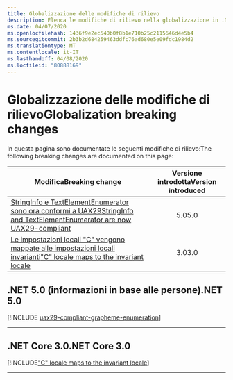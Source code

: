 ```yaml
---
title: Globalizzazione delle modifiche di rilievo
description: Elenca le modifiche di rilievo nella globalizzazione in .NET Core.
ms.date: 04/07/2020
ms.openlocfilehash: 1436f9e2ec540b0f8b1e710b25c2115646d4e5b4
ms.sourcegitcommit: 2b3b2d684259463ddfc76ad680e5e09fdc1984d2
ms.translationtype: MT
ms.contentlocale: it-IT
ms.lasthandoff: 04/08/2020
ms.locfileid: "80888169"
---
```

# <a name="globalization-breaking-changes"></a><span data-ttu-id="865c3-103">Globalizzazione delle modifiche di rilievo</span><span class="sxs-lookup"><span data-stu-id="865c3-103">Globalization breaking changes</span></span>

<span data-ttu-id="865c3-104">In questa pagina sono documentate le seguenti modifiche di rilievo:</span><span class="sxs-lookup"><span data-stu-id="865c3-104">The following breaking changes are documented on this page:</span></span>

| <span data-ttu-id="865c3-105">Modifica</span><span class="sxs-lookup"><span data-stu-id="865c3-105">Breaking change</span></span> | <span data-ttu-id="865c3-106">Versione introdotta</span><span class="sxs-lookup"><span data-stu-id="865c3-106">Version introduced</span></span> |
| - | :-: |
| [<span data-ttu-id="865c3-107">StringInfo e TextElementEnumerator sono ora conformi a UAX29</span><span class="sxs-lookup"><span data-stu-id="865c3-107">StringInfo and TextElementEnumerator are now UAX29-compliant</span></span>](#stringinfo-and-textelementenumerator-are-now-uax29-compliant) | <span data-ttu-id="865c3-108">5.0</span><span class="sxs-lookup"><span data-stu-id="865c3-108">5.0</span></span> |
| [<span data-ttu-id="865c3-109">Le impostazioni locali "C" vengono mappate alle impostazioni locali invarianti</span><span class="sxs-lookup"><span data-stu-id="865c3-109">"C" locale maps to the invariant locale</span></span>](#c-locale-maps-to-the-invariant-locale) | <span data-ttu-id="865c3-110">3.0</span><span class="sxs-lookup"><span data-stu-id="865c3-110">3.0</span></span> |

## <a name="net-50"></a><span data-ttu-id="865c3-111">.NET 5.0 (informazioni in base alle persone)</span><span class="sxs-lookup"><span data-stu-id="865c3-111">.NET 5.0</span></span>

[!INCLUDE [uax29-compliant-grapheme-enumeration](../../../includes/core-changes/globalization/5.0/uax29-compliant-grapheme-enumeration.md)]

***

## <a name="net-core-30"></a><span data-ttu-id="865c3-112">.NET Core 3.0</span><span class="sxs-lookup"><span data-stu-id="865c3-112">.NET Core 3.0</span></span>

[!INCLUDE["C" locale maps to the invariant locale](~/includes/core-changes/globalization/3.0/c-locale-maps-to-invariant-locale.md)]

***
